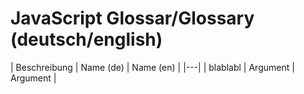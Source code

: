 # JavaScript Glossar/Glossary (deutsch/english)

| Beschreibung | Name (de) | Name (en) |
|---|
| blablabl | Argument | Argument |